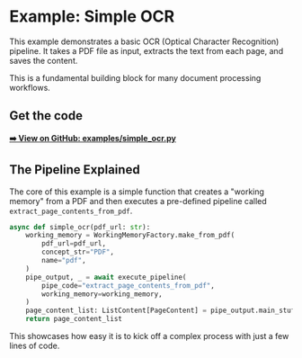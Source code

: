 # Example: Simple OCR

This example demonstrates a basic OCR (Optical Character Recognition) pipeline. It takes a PDF file as input, extracts the text from each page, and saves the content.

This is a fundamental building block for many document processing workflows.

## Get the code

[**➡️ View on GitHub: examples/simple_ocr.py**](https://github.com/Pipelex/pipelex-cookbook/blob/main/examples/simple_ocr.py)

## The Pipeline Explained

The core of this example is a simple function that creates a "working memory" from a PDF and then executes a pre-defined pipeline called `extract_page_contents_from_pdf`.

```python
async def simple_ocr(pdf_url: str):
    working_memory = WorkingMemoryFactory.make_from_pdf(
        pdf_url=pdf_url,
        concept_str="PDF",
        name="pdf",
    )
    pipe_output, _ = await execute_pipeline(
        pipe_code="extract_page_contents_from_pdf",
        working_memory=working_memory,
    )
    page_content_list: ListContent[PageContent] = pipe_output.main_stuff_as_list(item_type=PageContent)
    return page_content_list
```

This showcases how easy it is to kick off a complex process with just a few lines of code. 